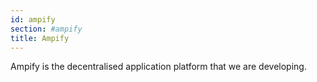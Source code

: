 ```yaml
---
id: ampify
section: #ampify
title: Ampify
---
```


Ampify is the decentralised application platform that we are developing.